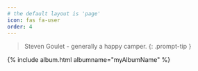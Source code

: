 ```yaml
---
# the default layout is 'page'
icon: fas fa-user
order: 4
---
```

>Steven Goulet - generally a happy camper.
{: .prompt-tip }

{% include album.html albumname="myAlbumName" %}